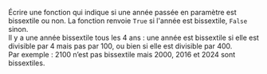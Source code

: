 Écrire une fonction qui indique si une année passée en paramètre est bissextile ou non. La fonction renvoie `True` si l'année est bissextile, `False` sinon. <BR>
Il y a une année bissextile tous les 4 ans : une année est bissextile si elle est divisible par 4 mais
pas par 100, ou bien si elle est divisible par 400.<BR>
Par exemple : 2100 n’est pas bissextile mais 2000, 2016 et 2024 sont bissextiles.